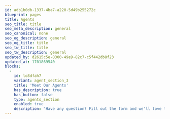 ```yaml
---
id: adb1b0db-1337-4ba7-a220-5d49b255272c
blueprint: pages
title: Agents
seo_title: title
seo_meta_description: general
seo_canonical: none
seo_og_description: general
seo_og_title: title
seo_tw_title: title
seo_tw_description: general
updated_by: d2615c5e-8300-49e9-82c7-c5f442db8f23
updated_at: 1701869540
blocks:
  -
    id: lo8dfah7
    variant: agent_section_3
    title: 'Meet Our Agents'
    has_description: true
    has_button: false
    type: agents_section
    enabled: true
    description: "Have any question? Fill out the form and we'll love to hear, we'll in touch shortly"
---
```

